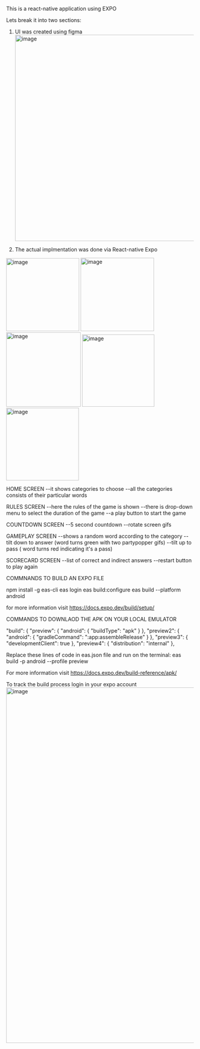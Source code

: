 This is a react-native application using EXPO

Lets break it into two sections:

1. UI was created using figma
   <img width="554" alt="image" src="https://github.com/tarleak613/Guess-It/assets/134609299/cc7b1f9b-b74f-41cf-9b55-2f2ad88a7f2c">

2. The actual implmentation was done via React-native Expo
   
 <img width="196" alt="image" src="https://github.com/tarleak613/Guess-It/assets/134609299/273a6885-ec64-49db-bb53-a79ba0564a35">
 
 <img width="197" alt="image" src="https://github.com/tarleak613/Guess-It/assets/134609299/ac4606fc-a800-4ae4-a020-5dd3a5af904f">
 
 <img width="200" alt="image" src="https://github.com/tarleak613/Guess-It/assets/134609299/dbbb85f5-2c5a-4472-8335-dd51e4deb11e">
 
 <img width="194" alt="image" src="https://github.com/tarleak613/Guess-It/assets/134609299/3971f114-3de5-4cf5-af3f-449cad801191">
 
 <img width="195" alt="image" src="https://github.com/tarleak613/Guess-It/assets/134609299/a6384066-9746-4fee-b83f-564dbef46aa5">
 
HOME SCREEN
--it shows categories to choose 
--all the categories consists of their particular words 

RULES SCREEN
--here the rules of the game is shown
--there is drop-down menu to select the duration of the game
--a play button to start the game

COUNTDOWN SCREEN
--5 second countdown 
--rotate screen gifs

GAMEPLAY SCREEN
--shows a random word according to the category
--tilt down to answer (word turns green with two partypopper gifs)
--tilt up to pass ( word turns red indicating it's a pass)

SCORECARD SCREEN
--list of correct and indirect answers
--restart button to play again

COMMNANDS TO BUILD AN EXPO FILE

npm install -g eas-cli
eas login
eas build:configure
eas build --platform android

for more information visit
https://docs.expo.dev/build/setup/

COMMANDS TO DOWNLAOD THE APK ON YOUR LOCAL EMULATOR

  "build": {
    "preview": {
      "android": {
        "buildType": "apk"
      }
    },
    "preview2": {
      "android": {
        "gradleCommand": ":app:assembleRelease"
      }
    },
    "preview3": {
      "developmentClient": true
    },
    "preview4": {
      "distribution": "internal"
    },

  Replace these lines of code in eas.json file
  and run on the terminal:
  eas build -p android --profile preview

For more information visit
https://docs.expo.dev/build-reference/apk/

To track the build process login in your expo account
<img width="955" alt="image" src="https://github.com/tarleak613/Guess-It/assets/134609299/aa998497-6c7a-484d-803b-0ec2bc8ad3b2">

